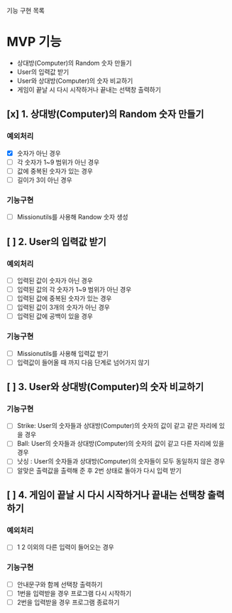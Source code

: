 기능 구현 목록

# MVP 기능

- 상대방(Computer)의 Random 숫자 만들기
- User의 입력값 받기
- User와 상대방(Computer)의 숫자 비교하기
- 게임이 끝날 시 다시 시작하거나 끝내는 선택창 출력하기

## [x] 1. 상대방(Computer)의 Random 숫자 만들기

### 예외처리

- [x] 숫자가 아닌 경우
- [ ] 각 숫자가 1~9 범위가 아닌 경우
- [ ] 값에 중복된 숫자가 있는 경우
- [ ] 길이가 3이 아닌 경우

### 기능구현

- [ ] Missionutils를 사용해 Randow 숫자 생성

## [ ] 2. User의 입력값 받기

### 예외처리

- [ ] 입력된 값이 숫자가 아닌 경우
- [ ] 입력된 값의 각 숫자가 1~9 범위가 아닌 경우
- [ ] 입력된 값에 중복된 숫자가 있는 경우
- [ ] 입력된 값이 3개의 숫자가 아닌 경우
- [ ] 입력된 값에 공백이 있을 경우

### 기능구현

- [ ] Missionutils를 사용해 입력값 받기
- [ ] 입력값이 들어올 때 까지 다음 단계로 넘어가지 않기

## [ ] 3. User와 상대방(Computer)의 숫자 비교하기

### 기능구현

- [ ] Strike: User의 숫자들과 상대방(Computer)의 숫자의 값이 같고 같은 자리에 있을 경우
- [ ] Ball: User의 숫자들과 상대방(Computer)의 숫자의 값이 같고 다른 자리에 있을 경우
- [ ] 낫싱 : User의 숫자들과 상대방(Computer)의 숫자들이 모두 동일하지 않은 경우
- [ ] 알맞은 출력값을 출력해 준 후 2번 상태로 돌아가 다시 입력 받기

## [ ] 4. 게임이 끝날 시 다시 시작하거나 끝내는 선택창 출력하기

### 예외처리

- [ ] 1 2 이외의 다른 입력이 들어오는 경우

### 기능구현

- [ ] 안내문구와 함께 선택창 출력하기
- [ ] 1번을 입력받을 경우 프로그램 다시 시작하기
- [ ] 2번을 입력받을 경우 프로그램 종료하기
